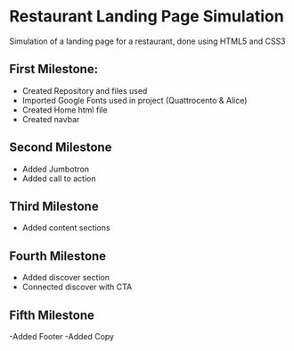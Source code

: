 # Restaurant Landing Page Simulation

Simulation of a landing page for a restaurant, done using HTML5 and CSS3

## First Milestone:

 - Created Repository and files used
 - Imported Google Fonts used in project (Quattrocento & Alice)
 - Created Home html file
 - Created navbar 

## Second Milestone

 - Added Jumbotron
 - Added call to action

## Third Milestone

 - Added content sections

## Fourth Milestone

 - Added discover section 
 - Connected discover with CTA

## Fifth Milestone
 
 -Added Footer
 -Added Copy